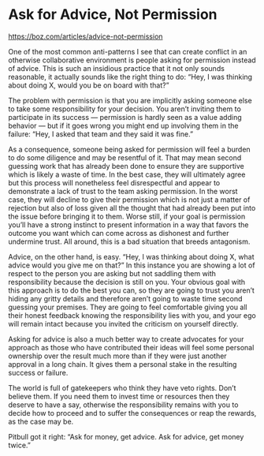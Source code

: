 # Ask for Advice, Not Permission

https://boz.com/articles/advice-not-permission

One of the most common anti-patterns I see that can create conflict in an otherwise collaborative environment is people asking for permission instead of advice. This is such an insidious practice that it not only sounds reasonable, it actually sounds like the right thing to do: “Hey, I was thinking about doing X, would you be on board with that?”

The problem with permission is that you are implicitly asking someone else to take some responsibility for your decision. You aren’t inviting them to participate in its success — permission is hardly seen as a value adding behavior — but if it goes wrong you might end up involving them in the failure: “Hey, I asked that team and they said it was fine.”

As a consequence, someone being asked for permission will feel a burden to do some diligence and may be resentful of it. That may mean second guessing work that has already been done to ensure they are supportive which is likely a waste of time. In the best case, they will ultimately agree but this process will nonetheless feel disrespectful and appear to demonstrate a lack of trust to the team asking permission. In the worst case, they will decline to give their permission which is not just a matter of rejection but also of loss given all the thought that had already been put into the issue before bringing it to them. Worse still, if your goal is permission you’ll have a strong instinct to present information in a way that favors the outcome you want which can come across as dishonest and further undermine trust. All around, this is a bad situation that breeds antagonism.

Advice, on the other hand, is easy. “Hey, I was thinking about doing X, what advice would you give me on that?” In this instance you are showing a lot of respect to the person you are asking but not saddling them with responsibility because the decision is still on you. Your obvious goal with this approach is to do the best you can, so they are going to trust you aren’t hiding any gritty details and therefore aren’t going to waste time second guessing your premises. They are going to feel comfortable giving you all their honest feedback knowing the responsibility lies with you, and your ego will remain intact because you invited the criticism on yourself directly.

Asking for advice is also a much better way to create advocates for your approach as those who have contributed their ideas will feel some personal ownership over the result much more than if they were just another approval in a long chain. It gives them a personal stake in the resulting success or failure.

The world is full of gatekeepers who think they have veto rights. Don’t believe them. If you need them to invest time or resources then they deserve to have a say, otherwise the responsibility remains with you to decide how to proceed and to suffer the consequences or reap the rewards, as the case may be.

Pitbull got it right: “Ask for money, get advice. Ask for advice, get money twice.”